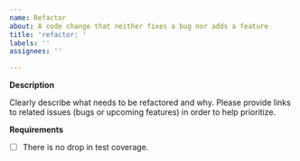 ```yaml
---
name: Refactor
about: A code change that neither fixes a bug nor adds a feature
title: 'refactor: '
labels: ''
assignees: ''

---
```


**Description**

Clearly describe what needs to be refactored and why. Please provide links to related issues (bugs or upcoming features) in order to help prioritize.

**Requirements**

- [ ] There is no drop in test coverage.
